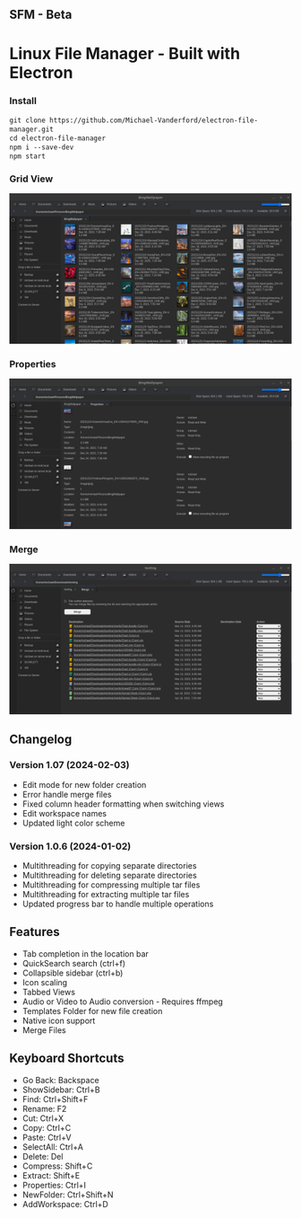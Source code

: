 
## SFM - Beta

# Linux File Manager - Built with Electron

### Install

    git clone https://github.com/Michael-Vanderford/electron-file-manager.git
    cd electron-file-manager
    npm i --save-dev
    npm start

### Grid View
![Screenshot 1](assets/screenshots/screenshot1.png?raw=true)
### Properties
![Screenshot 2](assets/screenshots/Properties.png?raw=true)
### Merge
![Screenshot 3](assets/screenshots/Merge.png?raw=true)
<!-- ![Screenshot 2](/screenshots/screenshot_2.png?raw=true)

![Screenshot 3](/screenshots/screenshot_3.png?raw=true) -->

## Changelog

### Version 1.07 (2024-02-03)
- Edit mode for new folder creation
- Error handle merge files
- Fixed column header formatting when switching views
- Edit workspace names
- Updated light color scheme

### Version 1.0.6 (2024-01-02)
- Multithreading for copying separate directories
- Multithreading for deleting separate directories
- Multithreading for compressing multiple tar files
- Multithreading for extracting multiple tar files
- Updated progress bar to handle multiple operations


## Features

* Tab completion in the location bar
* QuickSearch search (ctrl+f)
* Collapsible sidebar (ctrl+b)
* Icon scaling
* Tabbed Views
* Audio or Video to Audio conversion - Requires ffmpeg
* Templates Folder for new file creation
* Native icon support
* Merge Files


## Keyboard Shortcuts

* Go Back: Backspace
* ShowSidebar: Ctrl+B
* Find: Ctrl+Shift+F
* Rename: F2
* Cut: Ctrl+X
* Copy: Ctrl+C
* Paste: Ctrl+V
* SelectAll: Ctrl+A
* Delete: Del
* Compress: Shift+C
* Extract: Shift+E
* Properties: Ctrl+I
* NewFolder: Ctrl+Shift+N
* AddWorkspace: Ctrl+D


<!-- Stack
<ul>
    <li><a href="https://nodejs.org/en/">nodejs</a></li>
    <li><a href="https://github.com/electron/electron">electron</li>
    <li><a href="https://semantic-ui.com">semantic-ui</a></li>
    <li><a href="https://www.chartjs.org/">chartjs</a></li>
    <li><a href="https://dragselect.com/">dragselect</a></li>
    <li><a href="https://craig.is/killing/mice">mousetrap</a></li>
    <li><a href="https://www.npmjs.com/package/open">open</a></li>
    <li><a href="https://www.npmjs.com/package/mime-types">mime-types</a></li>
    <li><a href="https://webpack.js.org/">webpack</a></li>
    <li><a href="https://icons.getbootstrap.com/">bootstrap-icons</a></li>
    <li><a href="https://getbootstrap.com/">bootstrap</a></li>
    <li><a href="https://jquery.com/">jquery - legacy</a></li>
</ul> -->


